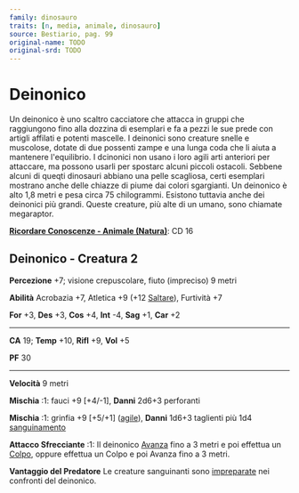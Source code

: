 ```yaml
---
family: dinosauro
traits: [n, media, animale, dinosauro]
source: Bestiario, pag. 99
original-name: TODO
original-srd: TODO
---
```


# Deinonico

Un deinonico è uno scaltro cacciatore che attacca in gruppi che raggiungono fino
alla dozzina di esemplari e fa a pezzi le sue prede con artigli affilati e
potenti mascelle. I deinonici sono creature snelle e muscolose, dotate di due
possenti zampe e una lunga coda che li aiuta a mantenere l'equilibrio. I
dcinonici non usano i loro agili arti anteriori per attaccare, ma possono usarli
per spostarc alcuni piccoli ostacoli. Sebbene alcuni di queqti dinosauri abbiano
una pelle scagliosa, certi esemplari mostrano anche delle chiazze di piume dai
colori sgargianti. Un deinonico è alto 1,8 metri e pesa circa 75 chilogrammi.
Esistono tuttavia anche dei deinonici più grandi. Queste creature, più alte di
un umano, sono chiamate megaraptor.

**[Ricordare Conoscenze - Animale (Natura)](/azioni/abilita/ricordare-conoscenze)**:
CD 16

## Deinonico - Creatura 2

**Percezione** +7; visione crepuscolare, fiuto (impreciso) 9 metri

**Abilità** Acrobazia +7, Atletica +9 (+12 [Saltare](/azioni/base/saltare)),
Furtività +7

**For** +3, **Des** +3, **Cos** +4, **Int** -4, **Sag** +1, **Car** +2

---

**CA** 19; **Temp** +10, **Rifl** +9, **Vol** +5

**PF** 30

---

**Velocità** 9 metri

**Mischia** :1: fauci +9 \[+4/-1], **Danni** 2d6+3 perforanti

**Mischia** :1: grinfia +9 \[+5/+1] ([agile](/tratti/agile)), **Danni** 1d6+3
taglienti più 1d4 [sanguinamento](/condizioni/danno-persistente)

**Attacco Sfrecciante** :1: Il deinonico [Avanza](/azioni/base/avanzare) fino a
3 metri e poi effettua un [Colpo](/azioni/base/colpire), oppure effettua un
Colpo e poi Avanza fino a 3 metri.

**Vantaggio del Predatore** Le creature sanguinanti sono
[impreparate](/condizioni/impreparato) nei confronti del deinonico.
